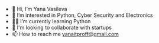 - 👋 Hi, I’m Yana Vasileva
- 👀 I’m interested in Python, Cyber Security and Electronics
- 👩‍💻 I’m currently learning Python
- 🤝 I'm looking to collaborate with startups
- 📫 How to reach me yanaitproff@gmail.com
